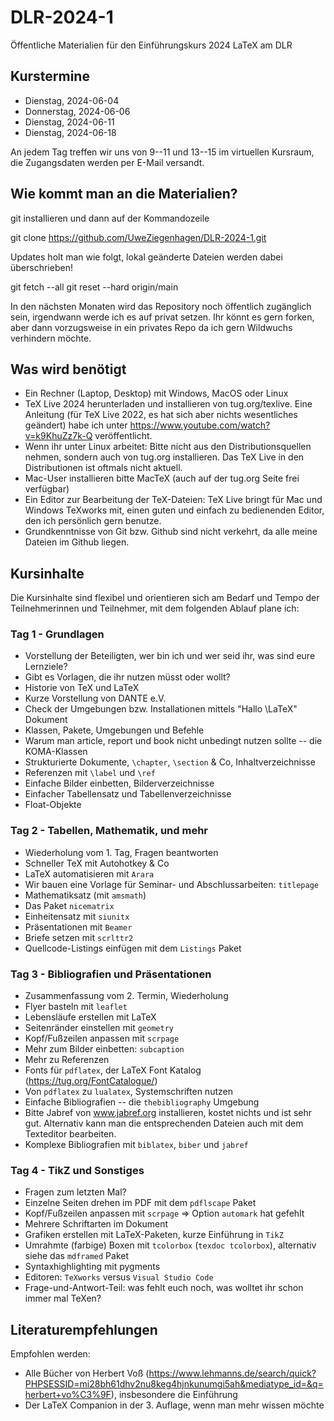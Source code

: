 # DLR-2024-1

Öffentliche Materialien für den Einführungskurs 2024 LaTeX am DLR

## Kurstermine

* Dienstag, 2024-06-04
* Donnerstag, 2024-06-06
* Dienstag, 2024-06-11
* Dienstag, 2024-06-18

An jedem Tag treffen wir uns von 9--11 und 13--15 im virtuellen Kursraum, die Zugangsdaten werden per E-Mail versandt.

## Wie kommt man an die Materialien?

git installieren und dann auf der Kommandozeile

git clone https://github.com/UweZiegenhagen/DLR-2024-1.git

Updates holt man wie folgt, lokal geänderte Dateien werden dabei überschrieben!

git fetch --all
git reset --hard origin/main

In den nächsten Monaten wird das Repository noch öffentlich zugänglich sein, 
irgendwann werde ich es auf privat setzen. Ihr könnt es gern forken, aber dann
vorzugsweise in ein privates Repo da ich gern Wildwuchs verhindern möchte.



## Was wird benötigt

* Ein Rechner (Laptop, Desktop) mit Windows, MacOS oder Linux
* TeX Live 2024 herunterladen und installieren von tug.org/texlive. Eine Anleitung (für TeX Live 2022, es hat sich aber nichts wesentliches geändert) habe ich unter https://www.youtube.com/watch?v=k9KhuZz7k-Q veröffentlicht.
* Wenn ihr unter Linux arbeitet: Bitte nicht aus den Distributionsquellen nehmen, sondern auch von tug.org installieren. Das TeX Live in den Distributionen ist oftmals nicht aktuell. 
* Mac-User installieren bitte MacTeX (auch auf der tug.org Seite frei verfügbar)
* Ein Editor zur Bearbeitung der TeX-Dateien: TeX Live bringt für Mac und Windows TeXworks mit, einen guten und einfach zu bedienenden Editor, den ich persönlich gern benutze. 
* Grundkenntnisse von Git bzw. Github sind nicht verkehrt, da alle meine Dateien im Github liegen.

## Kursinhalte

Die Kursinhalte sind flexibel und orientieren sich am Bedarf und Tempo der Teilnehmerinnen und Teilnehmer, mit dem folgenden Ablauf plane ich:

### Tag 1 - Grundlagen

* Vorstellung der Beteiligten, wer bin ich und wer seid ihr, was sind eure Lernziele?
* Gibt es Vorlagen, die ihr nutzen müsst oder wollt?
* Historie von TeX und LaTeX
* Kurze Vorstellung von DANTE e.V.
* Check der Umgebungen bzw. Installationen mittels "Hallo \LaTeX" Dokument
* Klassen, Pakete, Umgebungen und Befehle
* Warum man article, report und book nicht unbedingt nutzen sollte -- die KOMA-Klassen
* Strukturierte Dokumente, ``\chapter``, ``\section`` & Co, Inhaltverzeichnisse
* Referenzen mit ``\label`` und ``\ref``
* Einfache Bilder einbetten, Bilderverzeichnisse
* Einfacher Tabellensatz und Tabellenverzeichnisse
* Float-Objekte

### Tag 2 - Tabellen, Mathematik, und mehr

* Wiederholung vom 1. Tag, Fragen beantworten
* Schneller TeX mit Autohotkey & Co
* LaTeX automatisieren mit ``Arara``
* Wir bauen eine Vorlage für Seminar- und Abschlussarbeiten: ``titlepage``
* Mathematiksatz (mit ``amsmath``)
* Das Paket ``nicematrix``
* Einheitensatz mit ``siunitx``
* Präsentationen mit ``Beamer``
* Briefe setzen mit ``scrlttr2``
* Quellcode-Listings einfügen mit dem ``Listings`` Paket

### Tag 3 - Bibliografien und Präsentationen

* Zusammenfassung vom 2. Termin, Wiederholung
* Flyer basteln mit ``leaflet``
* Lebensläufe erstellen mit LaTeX
* Seitenränder einstellen mit ``geometry``
* Kopf/Fußzeilen anpassen mit ``scrpage``
* Mehr zum Bilder einbetten: ``subcaption`` 
* Mehr zu Referenzen
* Fonts für ``pdflatex``, der LaTeX Font Katalog (https://tug.org/FontCatalogue/)
* Von ``pdflatex`` zu ``lualatex``, Systemschriften nutzen
* Einfache Bibliografien -- die ``thebibliography`` Umgebung
* Bitte Jabref von www.jabref.org installieren, kostet nichts und ist sehr gut. Alternativ kann man die entsprechenden Dateien auch mit dem Texteditor bearbeiten.
* Komplexe Bibliografien mit ``biblatex``, ``biber`` und ``jabref``

### Tag 4 - TikZ und Sonstiges

* Fragen zum letzten Mal?
* Einzelne Seiten drehen im PDF mit dem ``pdflscape`` Paket
* Kopf/Fußzeilen anpassen mit ``scrpage`` => Option ``automark`` hat gefehlt
* Mehrere Schriftarten im Dokument
* Grafiken erstellen mit LaTeX-Paketen, kurze Einführung in ``TikZ``
* Umrahmte (farbige) Boxen mit ``tcolorbox`` (``texdoc tcolorbox``), alternativ siehe das ``mdframed`` Paket
* Syntaxhighlighting mit pygments
* Editoren: ``TeXworks`` versus ``Visual Studio Code`` 
* Frage-und-Antwort-Teil: was fehlt euch noch, was wolltet ihr schon immer mal TeXen?

## Literaturempfehlungen

Empfohlen werden:

* Alle Bücher von Herbert Voß (https://www.lehmanns.de/search/quick?PHPSESSID=mi28bh61dhv2nu8keg4hjnkunumgi5ah&mediatype_id=&q=herbert+vo%C3%9F), insbesondere die Einführung
* Der LaTeX Companion in der 3. Auflage, wenn man mehr wissen möchte

